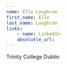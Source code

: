 ```yaml
---
name: Elle Loughran
first_name: Elle
last_name: Loughran
links:
	- name: LinkedIn
	absolutle_url:
---
```

Trinity College Dublin
